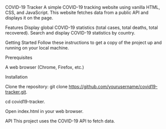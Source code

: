 COVID-19 Tracker
A simple COVID-19 tracking website using vanilla HTML, CSS, and JavaScript. This website fetches data from a public API and displays it on the page.

Features
Display global COVID-19 statistics (total cases, total deaths, total recovered).
Search and display COVID-19 statistics by country.

Getting Started
Follow these instructions to get a copy of the project up and running on your local machine.

Prerequisites

A web browser (Chrome, Firefox, etc.)

Installation

Clone the repository:
git clone https://github.com/yourusername/covid19-tracker.git.

cd covid19-tracker.

Open index.html in your web browser.

API
This project uses the COVID-19 API to fetch data.
